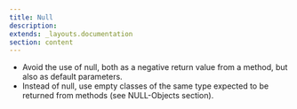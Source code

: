 ```yaml
---
title: Null
description: 
extends: _layouts.documentation
section: content
---
```

- Avoid the use of null, both as a negative return value from a method, but also as default parameters.
- Instead of null, use empty classes of the same type expected to be returned from methods (see NULL-Objects section).
